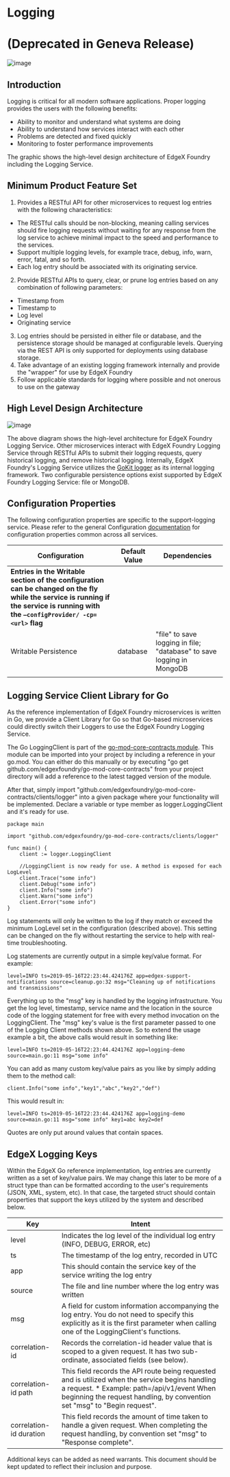 # Logging
# (Deprecated in Geneva Release)

![image](EdgeX_SupportingServicesLogging.png)

## Introduction

Logging is critical for all modern software applications. Proper logging
provides the users with the following benefits:

-   Ability to monitor and understand what systems are doing
-   Ability to understand how services interact with each other
-   Problems are detected and fixed quickly
-   Monitoring to foster performance improvements

The graphic shows the high-level design architecture of EdgeX Foundry
including the Logging Service.

## Minimum Product Feature Set

1.  Provides a RESTful API for other microservices to request log
    entries with the following characteristics:

-   The RESTful calls should be non-blocking, meaning calling services
    should fire logging requests without waiting for any response from
    the log service to achieve minimal impact to the speed and
    performance to the services.
-   Support multiple logging levels, for example trace, debug, info,
    warn, error, fatal, and so forth.
-   Each log entry should be associated with its originating service.

2.  Provide RESTful APIs to query, clear, or prune log entries based on
    any combination of following parameters:

-   Timestamp from
-   Timestamp to
-   Log level
-   Originating service

3.  Log entries should be persisted in either file or database, and the
    persistence storage should be managed at configurable levels.
    Querying via the REST API is only supported for deployments using
    database storage.
4.  Take advantage of an existing logging framework internally and
    provide the "wrapper" for use by EdgeX Foundry
5.  Follow applicable standards for logging where possible and not
    onerous to use on the gateway

## High Level Design Architecture

![image](EdgeX_SupportingServicesLoggingArchitecture.png)

The above diagram shows the high-level architecture for EdgeX Foundry
Logging Service. Other microservices interact with EdgeX Foundry Logging
Service through RESTful APIs to submit their logging requests, query
historical logging, and remove historical logging. Internally, EdgeX
Foundry's Logging Service utilizes the [GoKit
logger](https://github.com/go-kit/kit/tree/master/log) as its internal
logging framework. Two configurable persistence options exist supported
by EdgeX Foundry Logging Service: file or MongoDB.

## Configuration Properties

The following configuration properties are specific to the support-logging service. Please refer to the general Configuration [documentation](https://docs.edgexfoundry.org/1.2/microservices/configuration/Ch-Configuration/#configuration) for configuration properties common across all services.
  
  |Configuration  |     Default Value     |             Dependencies|
  | --- | --- | -- |
| **Entries in the Writable section of the configuration can be changed on the fly while the service is running if the service is running with the `–configProvider/ -cp=<url>` flag** |
  |Writable Persistence  |database  |"file" to save logging in file; "database" to save logging in MongoDB
  | | | |
  

## Logging Service Client Library for Go

As the reference implementation of EdgeX Foundry microservices is
written in Go, we provide a Client Library for Go so that Go-based
microservices could directly switch their Loggers to use the EdgeX
Foundry Logging Service.

The Go LoggingClient is part of the [go-mod-core-contracts
module](https://github.com/edgexfoundry/go-mod-core-contracts). This
module can be imported into your project by including a reference in
your go.mod. You can either do this manually or by executing "go get
github.com/edgexfoundry/go-mod-core-contracts" from your project
directory will add a reference to the latest tagged version of the
module.

After that, simply import
"github.com/edgexfoundry/go-mod-core-contracts/clients/logger" into a
given package where your functionality will be implemented. Declare a
variable or type member as logger.LoggingClient and it's ready for use.

    package main

    import "github.com/edgexfoundry/go-mod-core-contracts/clients/logger"

    func main() {
        client := logger.LoggingClient

        //LoggingClient is now ready for use. A method is exposed for each LogLevel
        client.Trace("some info")
        client.Debug("some info")
        client.Info("some info")
        client.Warn("some info")
        client.Error("some info")
    }

Log statements will only be written to the log if they match or exceed
the minimum LogLevel set in the configuration (described above). This
setting can be changed on the fly without restarting the service to help
with real-time troubleshooting.

Log statements are currently output in a simple key/value format. For
example:

    level=INFO ts=2019-05-16T22:23:44.424176Z app=edgex-support-notifications source=cleanup.go:32 msg="Cleaning up of notifications and transmissions"

Everything up to the "msg" key is handled by the logging
infrastructure. You get the log level, timestamp, service name and the
location in the source code of the logging statement for free with every
method invocation on the LoggingClient. The "msg" key's value is the
first parameter passed to one of the Logging Client methods shown above.
So to extend the usage example a bit, the above calls would result in
something like:

    level=INFO ts=2019-05-16T22:23:44.424176Z app=logging-demo source=main.go:11 msg="some info"

You can add as many custom key/value pairs as you like by simply adding
them to the method call:

    client.Info("some info","key1","abc","key2","def")

This would result in:

    level=INFO ts=2019-05-16T22:23:44.424176Z app=logging-demo source=main.go:11 msg="some info" key1=abc key2=def

Quotes are only put around values that contain spaces.

## EdgeX Logging Keys

Within the EdgeX Go reference implementation, log entries are currently
written as a set of key/value pairs. We may change this later to be more
of a struct type than can be formatted according to the user's
requirements (JSON, XML, system, etc). In that case, the targeted struct
should contain properties that support the keys utilized by the system
and described below.

  
  |Key                   |Intent|
  |------------------------- |---------------------------------------------|
  |level                     |Indicates the log level of the individual log entry (INFO, DEBUG, ERROR, etc)|
  |ts                        |The timestamp of the log entry, recorded in UTC|
  |app                       |This should contain the service key of the service writing the log entry|
  |source                    |The file and line number where the log entry was written|
  |msg                       |A field for custom information accompanying the log entry. You do not need to specify this explicitly as it is the first parameter when calling one of the LoggingClient's functions.|
  |correlation-id            |Records the correlation-id header value that is scoped to a given request. It has two sub-ordinate, associated fields (see below).|
  |correlation-id path       |This field records the API route being requested and is utilized when the service begins handling a request. \* Example: path=/api/v1/event When beginning the request handling, by convention set "msg" to "Begin request".|
  |correlation-id duration   |This field records the amount of time taken to handle a given request. When completing the request handling, by convention set "msg" to "Response complete".|
  

Additional keys can be added as need warrants. This document should be
kept updated to reflect their inclusion and purpose.
